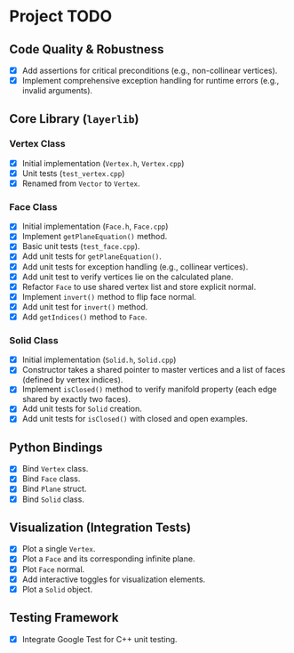 # Project TODO

## Code Quality & Robustness
- [x] Add assertions for critical preconditions (e.g., non-collinear vertices).
- [x] Implement comprehensive exception handling for runtime errors (e.g., invalid arguments).

## Core Library (`layerlib`)

### Vertex Class
- [x] Initial implementation (`Vertex.h`, `Vertex.cpp`)
- [x] Unit tests (`test_vertex.cpp`)
- [x] Renamed from `Vector` to `Vertex`.

### Face Class
- [x] Initial implementation (`Face.h`, `Face.cpp`)
- [x] Implement `getPlaneEquation()` method.
- [x] Basic unit tests (`test_face.cpp`).
- [x] Add unit tests for `getPlaneEquation()`.
- [x] Add unit tests for exception handling (e.g., collinear vertices).
- [x] Add unit test to verify vertices lie on the calculated plane.
- [x] Refactor `Face` to use shared vertex list and store explicit normal.
- [x] Implement `invert()` method to flip face normal.
- [x] Add unit test for `invert()` method.
- [x] Add `getIndices()` method to `Face`.

### Solid Class
- [x] Initial implementation (`Solid.h`, `Solid.cpp`)
- [x] Constructor takes a shared pointer to master vertices and a list of faces (defined by vertex indices).
- [x] Implement `isClosed()` method to verify manifold property (each edge shared by exactly two faces).
- [x] Add unit tests for `Solid` creation.
- [x] Add unit tests for `isClosed()` with closed and open examples.

## Python Bindings
- [x] Bind `Vertex` class.
- [x] Bind `Face` class.
- [x] Bind `Plane` struct.
- [x] Bind `Solid` class.

## Visualization (Integration Tests)
- [x] Plot a single `Vertex`.
- [x] Plot a `Face` and its corresponding infinite plane.
- [x] Plot `Face` normal.
- [x] Add interactive toggles for visualization elements.
- [x] Plot a `Solid` object.

## Testing Framework
- [x] Integrate Google Test for C++ unit testing.

